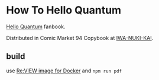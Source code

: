 # How To Hello Quantum

[Hello Quantum](https://helloquantum.mybluemix.net/) fanbook.

Distributed in Comic Market 94 Copybook at [IWA-NUKI-KAI](https://yie.jp/circle/).

## build

use [Re:VIEW image for Docker](https://github.com/vvakame/docker-review) and `npm run pdf`

